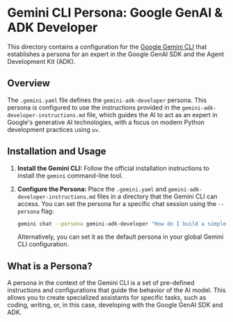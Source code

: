 # Gemini CLI Persona: Google GenAI & ADK Developer

This directory contains a configuration for the [Google Gemini CLI](https://github.com/google/gemini-cli) that establishes a persona for an expert in the Google GenAI SDK and the Agent Development Kit (ADK).

## Overview

The `.gemini.yaml` file defines the `gemini-adk-developer` persona. This persona is configured to use the instructions provided in the `gemini-adk-developer-instructions.md` file, which guides the AI to act as an expert in Google's generative AI technologies, with a focus on modern Python development practices using `uv`.

## Installation and Usage

1.  **Install the Gemini CLI:** Follow the official installation instructions to install the `gemini` command-line tool.

2.  **Configure the Persona:** Place the `.gemini.yaml` and `gemini-adk-developer-instructions.md` files in a directory that the Gemini CLI can access. You can set the persona for a specific chat session using the `--persona` flag:

    ```bash
    gemini chat --persona gemini-adk-developer "How do I build a simple agent with the ADK?"
    ```

    Alternatively, you can set it as the default persona in your global Gemini CLI configuration.

## What is a Persona?

A persona in the context of the Gemini CLI is a set of pre-defined instructions and configurations that guide the behavior of the AI model. This allows you to create specialized assistants for specific tasks, such as coding, writing, or, in this case, developing with the Google GenAI SDK and ADK.